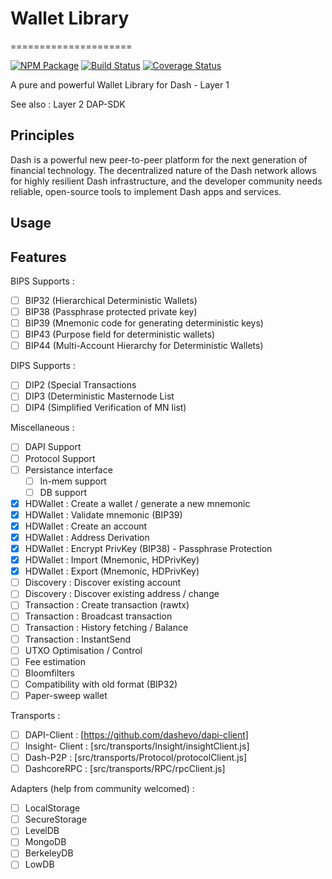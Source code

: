 # Wallet Library
=====================

[![NPM Package](https://img.shields.io/npm/v/@dashevo/dash-wallet-lib.svg?style=flat-square)](https://www.npmjs.org/package/@dashevo/dash-wallet--lib)
[![Build Status](https://img.shields.io/travis/dashevo/dash-wallet-lib.svg?branch=master&style=flat-square)](https://travis-ci.org/dashevo/dash-wallet-lib)
[![Coverage Status](https://img.shields.io/coveralls/dashevo/dash-wallet-lib.svg?style=flat-square)](https://coveralls.io/github/dashevo/dash-wallet-lib?branch=master)

A pure and powerful Wallet Library for Dash - Layer 1

See also : Layer 2 DAP-SDK
## Principles

Dash is a powerful new peer-to-peer platform for the next generation of financial technology. The decentralized nature of the Dash network allows for highly resilient Dash infrastructure, and the developer community needs reliable, open-source tools to implement Dash apps and services.

## Usage


## Features

BIPS Supports :

- [ ] BIP32 (Hierarchical Deterministic Wallets)
- [ ] BIP38 (Passphrase protected private key)
- [ ] BIP39 (Mnemonic code for generating deterministic keys)
- [ ] BIP43 (Purpose field for deterministic wallets)
- [ ] BIP44 (Multi-Account Hierarchy for Deterministic Wallets)

DIPS Supports :

- [ ] DIP2 (Special Transactions
- [ ] DIP3 (Deterministic Masternode List
- [ ] DIP4 (Simplified Verification of MN list)

Miscellaneous :

- [ ] DAPI Support
- [ ] Protocol Support
- [ ] Persistance interface
    - [ ] In-mem support
    - [ ] DB support
- [x] HDWallet : Create a wallet / generate a new mnemonic
- [x] HDWallet : Validate mnemonic (BIP39)
- [x] HDWallet : Create an account
- [x] HDWallet : Address Derivation
- [x] HDWallet : Encrypt PrivKey (BIP38) - Passphrase Protection
- [x] HDWallet : Import (Mnemonic, HDPrivKey)
- [x] HDWallet : Export (Mnemonic, HDPrivKey)
- [ ] Discovery : Discover existing account
- [ ] Discovery : Discover existing address / change
- [ ] Transaction : Create transaction (rawtx)
- [ ] Transaction : Broadcast transaction
- [ ] Transaction : History fetching / Balance
- [ ] Transaction : InstantSend
- [ ] UTXO Optimisation / Control
- [ ] Fee estimation
- [ ] Bloomfilters
- [ ] Compatibility with old format (BIP32)
- [ ] Paper-sweep wallet

Transports :

- [ ] DAPI-Client : [https://github.com/dashevo/dapi-client]
- [ ] Insight- Client : [src/transports/Insight/insightClient.js]
- [ ] Dash-P2P : [src/transports/Protocol/protocolClient.js]
- [ ] DashcoreRPC : [src/transports/RPC/rpcClient.js]

Adapters (help from community welcomed) :

- [ ] LocalStorage
- [ ] SecureStorage
- [ ] LevelDB
- [ ] MongoDB
- [ ] BerkeleyDB
- [ ] LowDB
